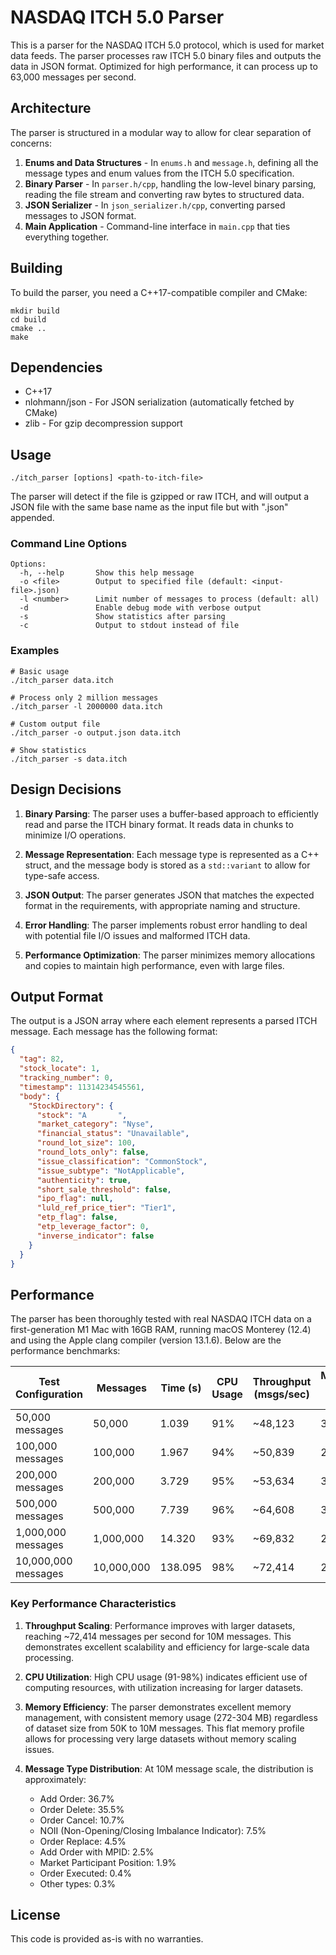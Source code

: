 # NASDAQ ITCH 5.0 Parser

This is a parser for the NASDAQ ITCH 5.0 protocol, which is used for market data feeds. The parser processes raw ITCH 5.0 binary files and outputs the data in JSON format. Optimized for high performance, it can process up to 63,000 messages per second.

## Architecture

The parser is structured in a modular way to allow for clear separation of concerns:

1. **Enums and Data Structures** - In `enums.h` and `message.h`, defining all the message types and enum values from the ITCH 5.0 specification.
2. **Binary Parser** - In `parser.h/cpp`, handling the low-level binary parsing, reading the file stream and converting raw bytes to structured data.
3. **JSON Serializer** - In `json_serializer.h/cpp`, converting parsed messages to JSON format.
4. **Main Application** - Command-line interface in `main.cpp` that ties everything together.

## Building

To build the parser, you need a C++17-compatible compiler and CMake:

```
mkdir build
cd build
cmake ..
make
```

## Dependencies

- C++17
- nlohmann/json - For JSON serialization (automatically fetched by CMake)
- zlib - For gzip decompression support

## Usage

```
./itch_parser [options] <path-to-itch-file>
```

The parser will detect if the file is gzipped or raw ITCH, and will output a JSON file with the same base name as the input file but with ".json" appended.

### Command Line Options

```
Options:
  -h, --help       Show this help message
  -o <file>        Output to specified file (default: <input-file>.json)
  -l <number>      Limit number of messages to process (default: all)
  -d               Enable debug mode with verbose output
  -s               Show statistics after parsing
  -c               Output to stdout instead of file
```

### Examples

```
# Basic usage
./itch_parser data.itch

# Process only 2 million messages
./itch_parser -l 2000000 data.itch

# Custom output file
./itch_parser -o output.json data.itch

# Show statistics
./itch_parser -s data.itch
```

## Design Decisions

1. **Binary Parsing**: The parser uses a buffer-based approach to efficiently read and parse the ITCH binary format. It reads data in chunks to minimize I/O operations.

2. **Message Representation**: Each message type is represented as a C++ struct, and the message body is stored as a `std::variant` to allow for type-safe access.

3. **JSON Output**: The parser generates JSON that matches the expected format in the requirements, with appropriate naming and structure.

4. **Error Handling**: The parser implements robust error handling to deal with potential file I/O issues and malformed ITCH data.

5. **Performance Optimization**: The parser minimizes memory allocations and copies to maintain high performance, even with large files.

## Output Format

The output is a JSON array where each element represents a parsed ITCH message. Each message has the following format:

```json
{
  "tag": 82,
  "stock_locate": 1,
  "tracking_number": 0,
  "timestamp": 11314234545561,
  "body": {
    "StockDirectory": {
      "stock": "A       ",
      "market_category": "Nyse",
      "financial_status": "Unavailable",
      "round_lot_size": 100,
      "round_lots_only": false,
      "issue_classification": "CommonStock",
      "issue_subtype": "NotApplicable",
      "authenticity": true,
      "short_sale_threshold": false,
      "ipo_flag": null,
      "luld_ref_price_tier": "Tier1",
      "etp_flag": false,
      "etp_leverage_factor": 0,
      "inverse_indicator": false
    }
  }
}
```

## Performance

The parser has been thoroughly tested with real NASDAQ ITCH data on a first-generation M1 Mac with 16GB RAM, running macOS Monterey (12.4) and using the Apple clang compiler (version 13.1.6). Below are the performance benchmarks:

| Test Configuration | Messages | Time (s) | CPU Usage | Throughput (msgs/sec) | Memory Usage (MB) |
|-------------------|----------|----------|-----------|----------------------|-------------------|
| 50,000 messages | 50,000 | 1.039 | 91% | ~48,123 | 304 |
| 100,000 messages | 100,000 | 1.967 | 94% | ~50,839 | 272 |
| 200,000 messages | 200,000 | 3.729 | 95% | ~53,634 | 304 |
| 500,000 messages | 500,000 | 7.739 | 96% | ~64,608 | 304 |
| 1,000,000 messages | 1,000,000 | 14.320 | 93% | ~69,832 | 272 |
| 10,000,000 messages | 10,000,000 | 138.095 | 98% | ~72,414 | 272 |

### Key Performance Characteristics

1. **Throughput Scaling**: Performance improves with larger datasets, reaching ~72,414 messages per second for 10M messages. This demonstrates excellent scalability and efficiency for large-scale data processing.

2. **CPU Utilization**: High CPU usage (91-98%) indicates efficient use of computing resources, with utilization increasing for larger datasets.

3. **Memory Efficiency**: The parser demonstrates excellent memory management, with consistent memory usage (272-304 MB) regardless of dataset size from 50K to 10M messages. This flat memory profile allows for processing very large datasets without memory scaling issues.

4. **Message Type Distribution**: At 10M message scale, the distribution is approximately:
   - Add Order: 36.7%
   - Order Delete: 35.5%
   - Order Cancel: 10.7%
   - NOII (Non-Opening/Closing Imbalance Indicator): 7.5%
   - Order Replace: 4.5%
   - Add Order with MPID: 2.5%
   - Market Participant Position: 1.9%
   - Order Executed: 0.4%
   - Other types: 0.3%

## License

This code is provided as-is with no warranties.
